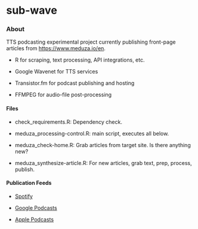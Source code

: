 # sub-wave

### About
TTS podcasting experimental project currently publishing front-page articles from https://www.meduza.io/en.

- R for scraping, text processing, API integrations, etc. 

- Google Wavenet for TTS services

- Transistor.fm for podcast publishing and hosting

- FFMPEG for audio-file post-processing

#### Files
- check_requirements.R: Dependency check.

- meduza_processing-control.R: main script, executes all below.

- meduza_check-home.R: Grab articles from target site. Is there anything new?

- meduza_synthesize-article.R: For new articles, grab text, prep, process, publish.

#### Publication Feeds

- <a href="https://open.spotify.com/show/6M4WzH3pKGH2OtgEd3vp2Z">Spotify</a> 

- <a href="https://podcasts.google.com/feed/aHR0cHM6Ly9mZWVkcy50cmFuc2lzdG9yLmZtL21lZHVzYS1lbi12aGY">Google Podcasts</a> 

- <a href="https://podcasts.apple.com/us/podcast/meduza-en-vhf/id1575548598">Apple Podcasts</a> 

